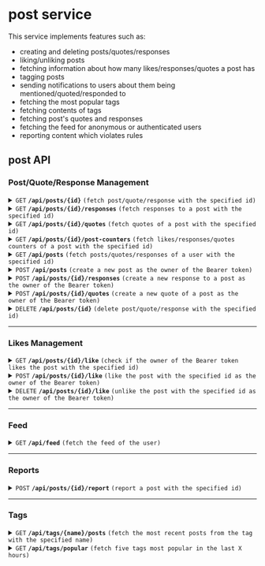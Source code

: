 # post service

This service implements features such as:

* creating and deleting posts/quotes/responses
* liking/unliking posts
* fetching information about how many likes/responses/quotes a post has 
* tagging posts
* sending notifications to users about them being mentioned/quoted/responded to
* fetching the most popular tags
* fetching contents of tags
* fetching post's quotes and responses
* fetching the feed for anonymous or authenticated users
* reporting content which violates rules

## post API

### Post/Quote/Response Management

<details>
<summary><code>GET</code> <code><b>/api/posts/{id}</b></code> <code>(fetch post/quote/response with the specified id)</code></summary>

##### Required OAuth2 Scopes

* post.read

##### Query Parameters

N/A

##### Body

N/A

##### Example Responses

| Http Code | Response                                                                                                                                                                           | Reason                                                 |
|-----------|------------------------------------------------------------------------------------------------------------------------------------------------------------------------------------|--------------------------------------------------------|
| `200`     | `{"id":"0fd6d248-9ba1-4ef0-a5e0-ac09add7d894","dateCreated":1681826364537,"content":"test","authorId":"36afeafd-686d-427e-a8e2-66b0b9ad3c47","quotedPost":null,"parentPost":null}` | Request valid                                          |
| `404`     | `{"messages":["Post with id 0fd6d248-9ba1-4ef0-a5e0-ac09add7d894 could not be found"]}`                                                                                            | Post does not exists                                   |
| `401`     |                                                                                                                                                                                    | Bearer token not provided or lacks the required scopes |


</details>

<details>
<summary><code>GET</code> <code><b>/api/posts/{id}/responses</b></code> <code>(fetch responses to a post with the specified id)</code></summary>

##### Required OAuth2 Scopes

* post.read

##### Query Parameters

| Name | Type     | Data type | Description                 |
|------|----------|-----------|-----------------------------|
| page | optional | integer   | Number of the page to fetch |

##### Body

N/A

##### Example Responses

| Http Code | Response                                                                                                                                                                                                                                             | Reason                                                 |
|-----------|------------------------------------------------------------------------------------------------------------------------------------------------------------------------------------------------------------------------------------------------------|--------------------------------------------------------|
| `200`     | page with `{"content":[{"id":"0fd6d248-9ba1-4ef0-a5e0-ac09add7d894","dateCreated":1681826364537,"content":"test content","authorId":"36afeafd-686d-427e-a8e2-66b0b9ad3c47","quotedPost":null,"parentPost":"0fd6d248-9ba1-4ef0-a5e0-ac09add7d894"}]}` | Request valid                                          |
| `404`     | `{"messages":["Post with id 0fd6d248-9ba1-4ef0-a5e0-ac09add7d894 could not be found"]}`                                                                                                                                                              | Post does not exists                                   |
| `401`     |                                                                                                                                                                                                                                                      | Bearer token not provided or lacks the required scopes |

</details>

<details>
<summary><code>GET</code> <code><b>/api/posts/{id}/quotes</b></code> <code>(fetch quotes of a post with the specified id)</code></summary>

##### Required OAuth2 Scopes

* post.read

##### Query Parameters

| Name | Type     | Data type | Description                 |
|------|----------|-----------|-----------------------------|
| page | optional | integer   | Number of the page to fetch |

##### Body

N/A

##### Example Responses

| Http Code | Response                                                                                                                                                                                                                                             | Reason                                                 |
|-----------|------------------------------------------------------------------------------------------------------------------------------------------------------------------------------------------------------------------------------------------------------|--------------------------------------------------------|
| `200`     | page with `{"content":[{"id":"0fd6d248-9ba1-4ef0-a5e0-ac09add7d894","dateCreated":1681826364537,"content":"test content","authorId":"36afeafd-686d-427e-a8e2-66b0b9ad3c47","quotedPost":"0fd6d248-9ba1-4ef0-a5e0-ac09add7d894","parentPost":null}]}` | Request valid                                          |
| `404`     | `{"messages":["Post with id 0fd6d248-9ba1-4ef0-a5e0-ac09add7d894 could not be found"]}`                                                                                                                                                              | Post does not exists                                   |
| `401`     |                                                                                                                                                                                                                                                      | Bearer token not provided or lacks the required scopes |

</details>

<details>
<summary><code>GET</code> <code><b>/api/posts/{id}/post-counters</b></code> <code>(fetch likes/responses/quotes counters of a post with the specified id)</code></summary>

##### Required OAuth2 Scopes

* post.read

##### Query Parameters

N/A

##### Body

N/A

##### Example Responses

| Http Code | Response                                                                                | Reason                                                 |
|-----------|-----------------------------------------------------------------------------------------|--------------------------------------------------------|
| `200`     | `{"likes": 0, "quotes": 0, "responses": 0}`                                             | Request valid                                          |
| `404`     | `{"messages":["Post with id 0fd6d248-9ba1-4ef0-a5e0-ac09add7d894 could not be found"]}` | Post does not exists                                   |
| `401`     |                                                                                         | Bearer token not provided or lacks the required scopes |

</details>

<details>
<summary><code>GET</code> <code><b>/api/posts</b></code> <code>(fetch posts/quotes/responses of a user with the specified id)</code></summary>

##### Required OAuth2 Scopes

* post.read

##### Query Parameters

| Name    | Type     | Data type | Description                                                    |
|---------|----------|-----------|----------------------------------------------------------------|
| user_id | required | uuid      | Id of the user whose posts/quotes/responses have to be fetched |
| page    | optional | integer   | Number of the page to fetch                                    |

##### Body

N/A

##### Example Responses

| Http Code | Response                                                                                                                                                                                                           | Reason                                                 |
|-----------|--------------------------------------------------------------------------------------------------------------------------------------------------------------------------------------------------------------------|--------------------------------------------------------|
| `200`     | page with `{"content":[{"id":"0fd6d248-9ba1-4ef0-a5e0-ac09add7d894","dateCreated":1681826364537,"content":"test content","authorId":"36afeafd-686d-427e-a8e2-66b0b9ad3c47","quotedPost":null,"parentPost":null}]}` | Request valid                                          |
| `400`     |                                                                                                                                                                                                                    | Required 'user_id' not provided                        |
| `401`     |                                                                                                                                                                                                                    | Bearer token not provided or lacks the required scopes |

</details>

<details>
<summary><code>POST</code> <code><b>/api/posts</b></code> <code>(create a new post as the owner of the Bearer token)</code></summary>

##### Required OAuth2 Scopes

* post.write

##### Query Parameters

N/A

##### Body

```json
{
    "content": "This content can use #tags or mention other users @testuser"
}
```

Requirements:

* content must be between 1 and 300 characters long
* content can be tagged (using only [a-zA-Z0-9] characters) as long as the length of the tagging phrase is between 2 and 50 characters, 
* users can be mentioned as long as their usernames are prefixed with '@'

##### Example Responses

| Http Code | Response                                          | Reason                                                 |
|-----------|---------------------------------------------------|--------------------------------------------------------|
| `200`     | `{"uuid":"0fd6d248-9ba1-4ef0-a5e0-ac09add7d894"}` | Request valid                                          |
| `422`     | `{"messages":["Length of the post invalid"]}`     | Post too short or too long                             |
| `422`     | `{"messages":["Post content not provided"]}`      | Body of the request missing                            |
| `401`     |                                                   | Bearer token not provided or lacks the required scopes |

</details>

<details>
<summary><code>POST</code> <code><b>/api/posts/{id}/responses</b></code> <code>(create a new response to a post as the owner of the Bearer token)</code></summary>

##### Required OAuth2 Scopes

* post.read
* post.write

##### Query Parameters

N/A

##### Body

```json
{
    "content": "This is a response that can use #tags or mention other users @testuser"
}
```

Requirements:

* content must be between 1 and 300 characters long
* content can be tagged (using only [a-zA-Z0-9] characters) as long as the length of the tagging phrase is between 2 and 50 characters,
* users can be mentioned as long as their usernames are prefixed with '@'

##### Example Responses

| Http Code | Response                                                                                | Reason                                                 |
|-----------|-----------------------------------------------------------------------------------------|--------------------------------------------------------|
| `200`     | `{"uuid":"0fd6d248-9ba1-4ef0-a5e0-ac09add7d894"}`                                       | Request valid                                          |
| `404`     | `{"messages":["Post with id 0fd6d248-9ba1-4ef0-a5e0-ac09add7d894 could not be found"]}` | Post being responded to does not exists                |
| `422`     | `{"messages":["Length of the post invalid"]}`                                           | Response too short or too long                         |
| `422`     | `{"messages":["Post content not provided"]}`                                            | Body of the request missing                            |
| `401`     |                                                                                         | Bearer token not provided or lacks the required scopes |

</details>

<details>
<summary><code>POST</code> <code><b>/api/posts/{id}/quotes</b></code> <code>(create a new quote of a post as the owner of the Bearer token)</code></summary>

##### Required OAuth2 Scopes

* post.read
* post.write

##### Query Parameters

N/A

##### Body

```json
{
    "content": "This is a quote that can use #tags or mention other users @testuser"
}
```

Requirements:

* content must be between 1 and 300 characters long
* content can be tagged (using only [a-zA-Z0-9] characters) as long as the length of the tagging phrase is between 2 and 50 characters,
* users can be mentioned as long as their usernames are prefixed with '@'

##### Example Responses

| Http Code | Response                                                                                | Reason                                                 |
|-----------|-----------------------------------------------------------------------------------------|--------------------------------------------------------|
| `200`     | `{"uuid":"0fd6d248-9ba1-4ef0-a5e0-ac09add7d894"}`                                       | Request valid                                          |
| `404`     | `{"messages":["Post with id 0fd6d248-9ba1-4ef0-a5e0-ac09add7d894 could not be found"]}` | Quoted post does not exists                            |
| `422`     | `{"messages":["Length of the post invalid"]}`                                           | Quote too short or too long                            |
| `422`     | `{"messages":["Post content not provided"]}`                                            | Body of the request missing                            |
| `401`     |                                                                                         | Bearer token not provided or lacks the required scopes |

</details>

<details>
<summary><code>DELETE</code> <code><b>/api/posts/{id}</b></code> <code>(delete post/quote/response with the specified id)</code></summary>

##### Required OAuth2 Scopes

* post.read
* post.write

##### Query Parameters

N/A

##### Body

N/A

##### Example Responses

| Http Code | Response                                                                                                                               | Reason                                                  |
|-----------|----------------------------------------------------------------------------------------------------------------------------------------|---------------------------------------------------------|
| `200`     | `{"deleted": true}`                                                                                                                    | Request valid                                           |
| `404`     | `{"messages":["Post with id 0fd6d248-9ba1-4ef0-a5e0-ac09add7d894 could not be found"]}`                                                | Post does not exists                                    |
| `401`     |                                                                                                                                        | Bearer token not provided or lacks the required scopes  |
| `403`     | `{"messages":["User with id ff4ddaf7-238a-4d18-aa53-1cfc09ed0e73 cannot delete a post with id d082ddeb-eea1-4f38-ab95-273a8086e052"]}` | Owner of the Bearer token is not the author of the post |

</details>

-------------------------------------------------------------------------------------------------------------------------

### Likes Management

<details>
<summary><code>GET</code> <code><b>/api/posts/{id}/like</b></code> <code>(check if the owner of the Bearer token likes the post with the specified id)</code></summary>

##### Required OAuth2 Scopes

* post.read
* like.read

##### Query Parameters

N/A

##### Body

N/A

##### Example Responses

| Http Code | Response           | Reason                                                 |
|-----------|--------------------|--------------------------------------------------------|
| `200`     | `{"likes": true }` | Request valid                                          |
| `401`     |                    | Bearer token not provided or lacks the required scopes |

</details>

<details>
<summary><code>POST</code> <code><b>/api/posts/{id}/like</b></code> <code>(like the post with the specified id as the owner of the Bearer token)</code></summary>

##### Required OAuth2 Scopes

* post.read
* like.read
* like.write

##### Query Parameters

N/A

##### Body

N/A

##### Example Responses

| Http Code | Response           | Reason                                                 |
|-----------|--------------------|--------------------------------------------------------|
| `200`     | `{"likes": true }` | Request valid                                          |
| `401`     |                    | Bearer token not provided or lacks the required scopes |

</details>

<details>
<summary><code>DELETE</code> <code><b>/api/posts/{id}/like</b></code> <code>(unlike the post with the specified id as the owner of the Bearer token)</code></summary>

##### Required OAuth2 Scopes

* post.read
* like.read
* like.write

##### Query Parameters

N/A

##### Body

N/A

##### Example Responses

| Http Code | Response            | Reason                                                 |
|-----------|---------------------|--------------------------------------------------------|
| `200`     | `{"likes": false }` | Request valid                                          |
| `401`     |                     | Bearer token not provided or lacks the required scopes |

</details>

-------------------------------------------------------------------------------------------------------------------------

### Feed

<details>
<summary><code>GET</code> <code><b>/api/feed</b></code> <code>(fetch the feed of the user)</code></summary>

##### Required OAuth2 Scopes

* Unauthorized users get served the most popular posts
* Authorized users get served posts based on whom they follow

##### Query Parameters

| Name    | Type                     | Data type               | Description                                                                         |
|---------|--------------------------|-------------------------|-------------------------------------------------------------------------------------|
| popular | optional (default false) | boolean                 | When true, fetches the most popular posts. Otherwise fetches the most recent posts. |
| last    | optional (default "6")   | integer (in range 1-24) | How many hours old can the oldest fetched post be.                                  |
| page    | optional                 | integer                 | Number of the page to fetch                                                         |

The query parameter *popular* only works for the users who provide a valid Bearer token. Anonymous users can only receive
the most popular posts, which means that in their case *popular* does not do anything and it always behaves as if it 
were set to "true", even if that parameter is set to "false" in the request.

##### Body

N/A

##### Example Responses

| Http Code | Response                                                                                                                                                                                                           | Reason                                    |
|-----------|--------------------------------------------------------------------------------------------------------------------------------------------------------------------------------------------------------------------|-------------------------------------------|
| `200`     | page with `{"content":[{"id":"0fd6d248-9ba1-4ef0-a5e0-ac09add7d894","dateCreated":1681826364537,"content":"test content","authorId":"36afeafd-686d-427e-a8e2-66b0b9ad3c47","quotedPost":null,"parentPost":null}]}` | Request valid                             |
| `400`     | `{"messages":["hours values not in 1-24 range are not valid"]}`                                                                                                                                                    | Parameter 'last' was given invalid values |

</details>

-------------------------------------------------------------------------------------------------------------------------

### Reports

<details>
<summary><code>POST</code> <code><b>/api/posts/{id}/report</b></code> <code>(report a post with the specified id)</code></summary>

##### Required OAuth2 Scopes

* post.read

##### Query Parameters

N/A

##### Body

```json
{
  "reason": "SPAM",
  "context": "Some context explaining why this post is being reported can be placed here."
}
```

Requirements:

* *reason* is required and can only contain values: "SPAM", "HARASSMENT", "IMPERSONATION", "DISTURBING_CONTENT"
* *context* can be between 0 and 300 characters long

##### Example Responses

| Http Code | Response                                                                                | Reason                                                 |
|-----------|-----------------------------------------------------------------------------------------|--------------------------------------------------------|
| `200`     |                                                                                         | Request valid                                          |
| `404`     | `{"messages":["Post with id 0fd6d248-9ba1-4ef0-a5e0-ac09add7d894 could not be found"]}` | Post does not exists                                   |
| `422`     | `{"messages":["Report's 'reason' is not valid"]}`                                       | Reason couldn't be parsed as one of the available ones |            
| `422`     | `{"messages":["Length of the report's context invalid"]}`                               | The length of the context is not valid                 |
| `422`     | `{"messages":["Users cannot report their own posts"]}`                                  | User tried to report their own post                    |
| `401`     |                                                                                         | Bearer token not provided or lacks the required scopes |

</details>

-------------------------------------------------------------------------------------------------------------------------

### Tags

<details>
<summary><code>GET</code> <code><b>/api/tags/{name}/posts</b></code> <code>(fetch the most recent posts from the tag with the specified name)</code></summary>

##### Required OAuth2 Scopes

* post.read

##### Query Parameters

| Name    | Type                     | Data type               | Description                                                                          |
|---------|--------------------------|-------------------------|--------------------------------------------------------------------------------------|
| page    | optional                 | integer                 | Number of the page to fetch                                                          |

##### Body

N/A

##### Example Responses

| Http Code | Response                                                                                                                                                                                                    | Reason                                                 |
|-----------|-------------------------------------------------------------------------------------------------------------------------------------------------------------------------------------------------------------|--------------------------------------------------------|
| `200`     | page with `{"content":[{"id":"0fd6d248-9ba1-4ef0-a5e0-ac09add7d894","dateCreated":1681826364537,"content":"#test","authorId":"36afeafd-686d-427e-a8e2-66b0b9ad3c47","quotedPost":null,"parentPost":null}]}` | Request valid                                          |
| `401`     |                                                                                                                                                                                                             | Bearer token not provided or lacks the required scopes |

</details>

<details>
<summary><code>GET</code> <code><b>/api/tags/popular</b></code> <code>(fetch five tags most popular in the last X hours)</code></summary>

##### Required OAuth2 Scopes

N/A

##### Query Parameters

| Name    | Type                   | Data type               | Description                                                                             |
|---------|------------------------|-------------------------|-----------------------------------------------------------------------------------------|
| last    | optional (default "1") | integer (in range 1-24) | How many hours back should the database query go during evaluation of tag's popularity. |

##### Body

N/A

##### Example Responses

| Http Code | Response                                                                                                                                                                                                                                                                                                             | Reason                                    |
|-----------|----------------------------------------------------------------------------------------------------------------------------------------------------------------------------------------------------------------------------------------------------------------------------------------------------------------------|-------------------------------------------|
| `200`     | `[{"id":"741379ad-ac51-4412-af28-f78d2809e462","name":"test2"},{"id":"93d1840b-a9dd-487c-930b-860d91b88c13","name":"test5"},{"id":"9e83399e-667e-4c4b-b776-fa5289d74772","name":"test1"},{"id":"a3679103-7ae5-42af-928b-44be8d10114a","name":"test3"},{"id":"ff255d6a-69f8-47cd-8b9c-26132704815b","name":"test4"}]` | Request valid                             |
| `400`     | `{"messages":["hours values not in 1-24 range are not valid"]}`                                                                                                                                                                                                                                                      | Parameter 'last' was given invalid values |

</details>